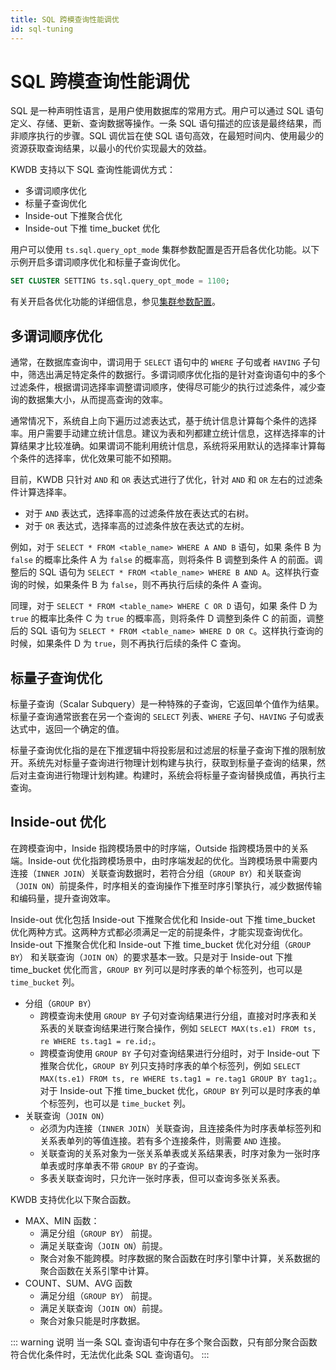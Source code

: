 ```yaml
---
title: SQL 跨模查询性能调优
id: sql-tuning
---
```


# SQL 跨模查询性能调优

SQL 是一种声明性语言，是用户使用数据库的常用方式。用户可以通过 SQL 语句定义、存储、更新、查询数据等操作。一条 SQL 语句描述的应该是最终结果，而非顺序执行的步骤。SQL 调优旨在使 SQL 语句高效，在最短时间内、使用最少的资源获取查询结果，以最小的代价实现最大的效益。

KWDB 支持以下 SQL 查询性能调优方式：

- 多谓词顺序优化
- 标量子查询优化
- Inside-out 下推聚合优化
- Inside-out 下推 time_bucket 优化

用户可以使用 `ts.sql.query_opt_mode` 集群参数配置是否开启各优化功能。以下示例开启多谓词顺序优化和标量子查询优化。

```sql
SET CLUSTER SETTING ts.sql.query_opt_mode = 1100;
```

有关开启各优化功能的详细信息，参见[集群参数配置](../db-operation/cluster-settings-config.md)。

## 多谓词顺序优化

通常，在数据库查询中，谓词用于 `SELECT` 语句中的 `WHERE` 子句或者 `HAVING` 子句中，筛选出满足特定条件的数据行。多谓词顺序优化指的是针对查询语句中的多个过滤条件，根据谓词选择率调整谓词顺序，使得尽可能少的执行过滤条件，减少查询的数据集大小，从而提高查询的效率。

通常情况下，系统自上向下遍历过滤表达式，基于统计信息计算每个条件的选择率。用户需要手动建立统计信息。建议为表和列都建立统计信息，这样选择率的计算结果才比较准确。如果谓词不能利用统计信息，系统将采用默认的选择率计算每个条件的选择率，优化效果可能不如预期。

目前，KWDB 只针对 `AND` 和 `OR` 表达式进行了优化，针对 `AND` 和 `OR` 左右的过滤条件计算选择率。

- 对于 `AND` 表达式，选择率高的过滤条件放在表达式的右树。
- 对于 `OR` 表达式，选择率高的过滤条件放在表达式的左树。

例如，对于 `SELECT * FROM <table_name> WHERE A AND B` 语句，如果 条件 B 为 `false` 的概率比条件 A 为 `false` 的概率高，则将条件 B 调整到条件 A 的前面。调整后的 SQL 语句为 `SELECT * FROM <table_name> WHERE B AND A`。这样执行查询的时候，如果条件 B 为 `false`，则不再执行后续的条件 A 查询。

同理，对于 `SELECT * FROM <table_name> WHERE C OR D` 语句，如果 条件 D 为 `true` 的概率比条件 C 为 `true` 的概率高，则将条件 D 调整到条件 C 的前面，调整后的 SQL 语句为 `SELECT * FROM <table_name> WHERE D OR C`。这样执行查询的时候，如果条件 D 为 `true`，则不再执行后续的条件 C 查询。

## 标量子查询优化

标量子查询（Scalar Subquery）是一种特殊的子查询，它返回单个值作为结果。标量子查询通常嵌套在另一个查询的 `SELECT` 列表、`WHERE` 子句、`HAVING` 子句或表达式中，返回一个确定的值。

标量子查询优化指的是在下推逻辑中将投影层和过滤层的标量子查询下推的限制放开。系统先对标量子查询进行物理计划构建与执行，获取到标量子查询的结果，然后对主查询进行物理计划构建。构建时，系统会将标量子查询替换成值，再执行主查询。

## Inside-out 优化

在跨模查询中，Inside 指跨模场景中的时序端，Outside 指跨模场景中的关系端。Inside-out 优化指跨模场景中，由时序端发起的优化。当跨模场景中需要内连接（`INNER JOIN`）关联查询数据时，若符合分组（`GROUP BY`）和关联查询（`JOIN ON`）前提条件，时序相关的查询操作下推至时序引擎执行，减少数据传输和编码量，提升查询效率。

Inside-out 优化包括 Inside-out 下推聚合优化和 Inside-out 下推 time_bucket 优化两种方式。这两种方式都必须满足一定的前提条件，才能实现查询优化。Inside-out 下推聚合优化和 Inside-out 下推 time_bucket 优化对分组（`GROUP BY`） 和关联查询（`JOIN ON`）的要求基本一致。只是对于 Inside-out 下推 time_bucket 优化而言，`GROUP BY` 列可以是时序表的单个标签列，也可以是 `time_bucket` 列。

- 分组（`GROUP BY`）
  - 跨模查询未使用 `GROUP BY` 子句对查询结果进行分组，直接对时序表和关系表的关联查询结果进行聚合操作，例如 `SELECT MAX(ts.e1) FROM ts, re WHERE ts.tag1 = re.id;`。
  - 跨模查询使用 `GROUP BY` 子句对查询结果进行分组时，对于 Inside-out 下推聚合优化，`GROUP BY` 列只支持时序表的单个标签列，例如 `SELECT MAX(ts.e1) FROM ts, re WHERE ts.tag1 = re.tag1 GROUP BY tag1;`。对于 Inside-out 下推 time_bucket 优化，`GROUP BY` 列可以是时序表的单个标签列，也可以是 `time_bucket` 列。
- 关联查询（`JOIN ON`）
  - 必须为内连接（`INNER JOIN`）关联查询，且连接条件为时序表单标签列和关系表单列的等值连接。若有多个连接条件，则需要 `AND` 连接。
  - 关联查询的关系对象为一张关系单表或关系结果表，时序对象为一张时序单表或时序单表不带 `GROUP BY` 的子查询。
  - 多表关联查询时，只允许一张时序表，但可以查询多张关系表。

KWDB 支持优化以下聚合函数。

- MAX、MIN 函数：
  - 满足分组（`GROUP BY`） 前提。
  - 满足关联查询（`JOIN ON`）前提。
  - 聚合对象不能跨模。时序数据的聚合函数在时序引擎中计算，关系数据的聚合函数在关系引擎中计算。
- COUNT、SUM、AVG 函数
  - 满足分组（`GROUP BY`） 前提。
  - 满足关联查询（`JOIN ON`）前提。
  - 聚合对象只能是时序数据。

::: warning 说明
当一条 SQL 查询语句中存在多个聚合函数，只有部分聚合函数符合优化条件时，无法优化此条 SQL 查询语句。
:::
